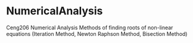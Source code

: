 # NumericalAnalysis
Ceng206 Numerical Analysis Methods of finding roots of non-linear equations (Iteration Method, Newton Raphson Method, Bisection Method)
